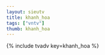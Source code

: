 ```yaml
--- 
layout: sieutv
title: khanh_hoa
tags: ["vntv"]
thumb: khanh_hoa
---
```

{% include tvadv key=khanh_hoa %}
